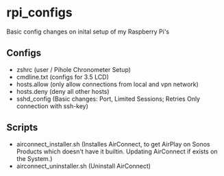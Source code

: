 # rpi_configs

Basic config changes on inital setup of my Raspberry Pi's

## Configs
- zshrc (user / Pihole Chronometer Setup)
- cmdline.txt (configs for 3.5 LCD)
- hosts.allow (only allow connections from local and vpn network)
- hosts.deny (deny all other hosts)
- sshd_config (Basic changes: Port, Limited Sessions; Retries Only connection with ssh-key)

## Scripts
- airconnect_installer.sh (Installes AirConnect, to get AirPlay on Sonos Products which doesn't have it builtin.
  Updating AirConnect if exists on the System.)
- airconnect_uninstaller.sh (Uninstall AirConnect)
